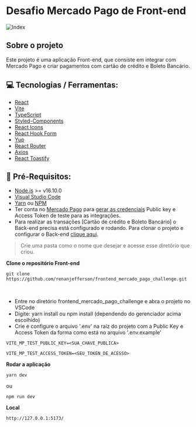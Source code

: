 # Desafio Mercado Pago de Front-end

![Index](https://user-images.githubusercontent.com/5558195/221766054-96d16592-f132-4174-ba90-8e37d940781a.png)

## Sobre o projeto
Este projeto é uma aplicação Front-end, que consiste em integrar com Mercado Pago e criar pagamentos com cartão de crédito e Boleto Bancário.


## 💻 Tecnologias / Ferramentas:

- [React](https://pt-br.reactjs.org/)
- [Vite](https://vitejs.dev/)
- [TypeScript](https://www.typescriptlang.org/)
- [Styled-Components](https://styled-components.com/)
- [React Icons](https://react-icons.github.io/react-icons/)
- [React Hook Form](https://react-hook-form.com/)
- [Yup](https://github.com/jquense/yup)
- [React Router](https://reactrouter.com/en/main)
- [Axios](https://axios-http.com/)
- [React Toastify](https://fkhadra.github.io/react-toastify/introduction)


## :electric_plug: Pré-Requisitos:

- [Node.js](https://nodejs.org/en/) >= v16.10.0
- [Visual Studio Code](https://code.visualstudio.com/)
- [Yarn](https://yarnpkg.com/) ou [NPM](https://nodejs.org/en/)
- Ter conta no [Mercado Pago](https://www.mercadopago.com.br/) para [gerar as credenciais](https://www.mercadopago.com.br/settings/account/credentials) Public key e Access Token de teste para as integrações.
- Para realizar as transações [Cartão de crédito e Boleto Bancário] o Back-end precisa está configurado e rodando. Para clonar o projeto e configurar o Back-end [clique aqui](https://github.com/renanjefferson/backend_mercado_pago_challenge).

> Crie uma pasta como o nome que desejar e acesse esse diretório que criou.


**Clone o repositório Front-end**
```
git clone https://github.com/renanjefferson/frontend_mercado_pago_challenge.git
```
<br/>

- Entre no diretório frontend_mercado_pago_challenge e abra o projeto no VSCode
- Digite: yarn install ou npm install (dependendo do gerenciador acima escolhido)
- Crie e configure o arquivo '.env' na raíz do projeto com a Public Key e Access Token da forma como está no arquivo '.env.example'
 ```
 VITE_MP_TEST_PUBLIC_KEY=<SUA_CHAVE_PUBLICA>
 ```
 ```
 VITE_MP_TEST_ACCESS_TOKEN=<SEU_TOKEN_DE_ACESSO>
 ```
 
 
**Rodar a aplicação**
```
yarn dev
```
ou
```
npm run dev
```


**Local**
```
http://127.0.0.1:5173/
```

